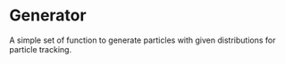 # Generator

A simple set of function to generate particles with given distributions for
particle tracking.
